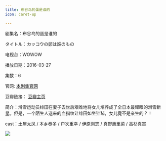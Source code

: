 ```yaml
---
title: 布谷鸟的蛋是谁的
icon: caret-up

---
```


剧集名：布谷鸟的蛋是谁的

タイトル：カッコウの卵は誰のもの

电视台：WOWOW

播放日期：2016-03-27

集数：6

官网: [本剧集官网](https://www.wowow.co.jp/detail/107801)

豆瓣链接： [豆瓣主页](https://movie.douban.com/subject/26635294/)


简介：滑雪运动员绯田在妻子去世后艰难地将女儿培养成了全日本最耀眼的滑雪新星。但是，一个陌生人送来的血指纹让绯田如坐针毡，女儿竟不是亲生的？！ ​​​ ​​​

cast：土屋太凤 / 本乡奏多 / 户次重幸 / 伊原刚志 / 真野惠里菜 / 高杉真宙

![](https://listpic.tsgsanjiao.com/2016/2016bgnddssd.jpg)
